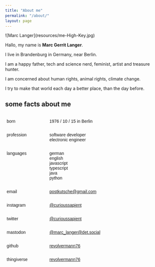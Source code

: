```yaml
---
title: "About me"
permalink: "/about/"
layout: page
---
```

<style type="text/css">
.tg  {
	border-collapse:collapse;
	border-spacing:0;
	box-shadow:none;
	width:90%;
	overflow-y:none;
	display:table;
}
.tg td:first-child{
	width:30%;
}
.tg tr:nth-child(odd) td{
	background:none;
}
.tg td{
	width:70%;
	border-color:transparent;
	border-width:0.5rem;
	border-style:solid;
	font-family:Arial, sans-serif;
	font-size:14px;
	overflow:hidden;
	padding:10px 5px;
	word-break:normal;
	border-left-width:0;
	vertical-align:top;
	background: none;
}
</style>![Marc Langer](resources/me-High-Key.jpg)

Hallo, my name is __Marc Gerrit Langer__. 

I live in Brandenburg in Germany, near Berlin. 

I am a happy father, tech and science nerd, feminist, artist and treasure hunter.

I am concerned about human rights, animal rights, climate change.

I try to make that world each day a better place, than the day before.

## some facts about me
<table class="tg">
	<tr>
		<td>born</td><td>1976 / 10 / 15 in Berlin</td>
	</tr>
	<tr>
		<td>profession</td><td>software developer<br/>electronic engineer</td>
	</tr>
	<tr>
		<td>languages</td><td>german<br/>english<br/>javascript<br/>typescript<br/>java<br/>python</td>
	</tr>
	<tr>
		<td>email</td><td><a href="mailto:postkutsche@gmail.com">postkutsche@gmail.com</a></td>
	</tr>
	<tr>
		<td>instagram</td><td><a href="https://www.instagram.com/curioussapient/">@curioussapient</a></td>
	</tr>
	<tr>
		<td>twitter</td><td><a href="https://www.instagram.com/curioussapient/">@curioussapient</a></td>
	</tr>
	<tr>
		<td>mastodon</td><td><a href="https://det.social/web/@marc_langer">@marc_langer@det.social</a></td>
	</tr>
	<tr>
		<td>github</td><td><a href="https://github.com/revolvermann76">revolvermann76</a></td>
	</tr>	
	<tr>
		<td>thingiverse</td><td><a href="https://www.thingiverse.com/revolvermann76/">revolvermann76</a></td>
	</tr>	
</table>

